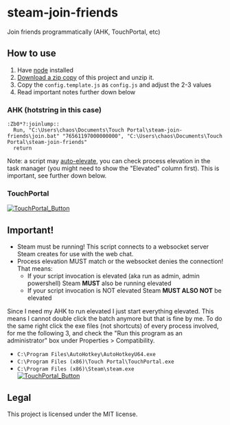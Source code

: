 # steam-join-friends
Join friends programmatically (AHK, TouchPortal, etc)

## How to use

1. Have [node](https://nodejs.org/en/download/) installed
2. [Download a zip copy](https://github.com/2called-chaos/steam-join-friends/archive/refs/heads/master.zip) of this project and unzip it.
3. Copy the `config.template.js` as `config.js` and adjust the 2-3 values
4. Read important notes further down below

### AHK (hotstring in this case)

```ahk
:Zb0*?:joinlump::
  Run, "C:\Users\chaos\Documents\Touch Portal\steam-join-friends\join.bat" "76561197000000000", "C:\Users\chaos\Documents\Touch Portal\steam-join-friends"
  return
```

Note: a script may [auto-elevate](https://www.autohotkey.com/docs/commands/Run.htm#RunAs), you can check process elevation in the task manager (you might need to show the "Elevated" column first). This is important, see further down below.

### TouchPortal

[![TouchPortal_Button](https://i.imgur.com/kHSWzN3.png)](https://i.imgur.com/kHSWzN3.png)

## Important!

* Steam must be running! This script connects to a websocket server Steam creates for use with the web chat.
* Process elevation MUST match or the websocket denies the connection! That means:
  * If your script invocation is elevated (aka run as admin, admin powershell) Steam **MUST** also be running elevated
  * If your script invocation is NOT elevated Steam **MUST ALSO NOT** be elevated

Since I need my AHK to run elevated I just start everything elevated. This means I cannot double click the batch anymore but that is fine by me. To do the same right click the exe files (not shortcuts) of every process involved, for me the following 3, and check the "Run this program as an administrator" box under Properties > Compatibility.
  * `C:\Program Files\AutoHotkey\AutoHotkeyU64.exe`
  * `C:\Program Files (x86)\Touch Portal\TouchPortal.exe`
  * `C:\Program Files (x86)\Steam\steam.exe`  
    [![TouchPortal_Button](https://i.imgur.com/zlPRAxg.png)](https://i.imgur.com/zlPRAxg.png)


## Legal

This project is licensed under the MIT license.
